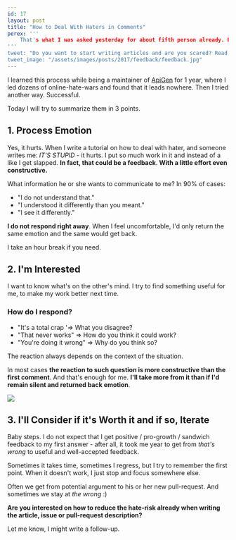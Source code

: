 ```yaml
---
id: 17
layout: post
title: "How to Deal With Haters in Comments"
perex: '''
    That's what I was asked yesterday for about fifth person already. How do I deal with that when I write an article tweet, just doing good things godly enlightenment, and someone does not like it and throwing dirt on me?
'''
tweet: "Do you want to start writing articles and are you scared? Read how to deal with the hates in comments in 3 steps #feedback #github #opensource"
tweet_image: "/assets/images/posts/2017/feedback/feedback.jpg"
---
```


I learned this process while being a maintainer of [ApiGen](/blog/2017/09/04/how-apigen-survived-its-own-death/) for 1 year, where I led dozens of online-hate-wars and found that it leads nowhere. Then I tried another way. Successful.

Today I will try to summarize them in 3 points.


## 1. Process Emotion

Yes, it hurts. When I write a tutorial on how to deal with hater, and someone writes me: *IT'S STUPID* - it hurts. I put so much work in it and instead of a like I get slapped. **In fact, that could be a feedback. With a little effort even constructive.**

What information he or she wants to communicate to me? In 90% of cases:

- "I do not understand that."
- "I understood it differently than you meant."
- "I see it differently."

**I do not respond right away**. When I feel uncomfortable, I'd only return the same emotion and the same would get back.

I take an hour break if you need.


## 2. I'm Interested

I want to know what's on the other's mind. I try to find something useful for me, to make my work better next time.

### How do I respond?

- "It's a total crap '=> What you disagree?
- "That never works" => How do you think it could work?
- "You're doing it wrong" => Why do you think so?

The reaction always depends on the context of the situation. 

In most cases **the reaction to such question is more constructive than the first comment**. And that's enough for me. **I'll take more from it than if I'd remain silent and returned back emotion**.

<img src="/assets/images/posts/2017/feedback/feedback.jpg" class="img-thumbnail">


## 3. I'll Consider if it's Worth it and if so, Iterate

Baby steps. I do not expect that I get positive / pro-growth / sandwich feedback to my first answer - after all, it took me year to get from *that's wrong* to useful and well-accepted feedback. 

Sometimes it takes time, sometimes I regress, but I try to remember the first point. When it doesn't work, I just stop and focus somewhere else.

Often we get from potential argument to his or her new pull-request. And sometimes we stay at *the wrong* :)

**Are you interested on how to reduce the hate-risk already when writing the article, issue or pull-request description?**

Let me know, I might write a follow-up.
